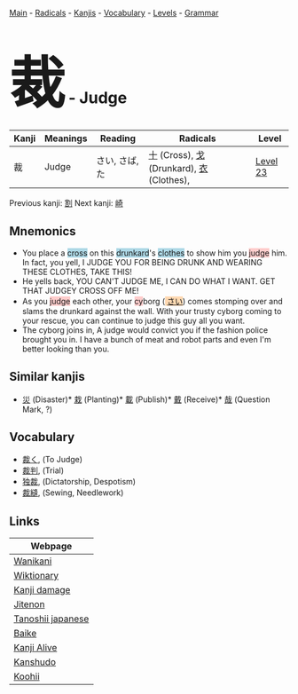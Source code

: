 <style> bigfont {font-size: 100px}</style>
[Main](../README.md) -
[Radicals](../radicals.md) -
[Kanjis](../kanjis.md) -
[Vocabulary](../vocabulary.md) -
[Levels](../levels.md) -
[Grammar](../grammar.md)
# <bigfont> 裁</bigfont> - Judge 

| Kanji | Meanings | Reading | Radicals | Level |
| --- | --- | --- | --- | --- |
| 裁 | Judge | さい, さば, た | [十](../radicals/十.md) (Cross), [戈](../radicals/戈.md) (Drunkard), [衣](../radicals/衣.md) (Clothes),  | [Level 23](../levels/wk_level23.md) |

Previous kanji: [割](割.md) Next kanji: [崎](崎.md) 

## Mnemonics
 * You place a <span style="background-color:#ADD8E6"> cross</span> on this <span style="background-color:#ADD8E6"> drunkard</span>'s <span style="background-color:#ADD8E6"> clothes</span> to show him you <span style="background-color:#ffcccb"> judge</span> him. In fact, you yell, I JUDGE YOU FOR BEING DRUNK AND WEARING THESE CLOTHES, TAKE THIS!
* He yells back, YOU CAN'T JUDGE ME, I CAN DO WHAT I WANT. GET THAT JUDGEY CROSS OFF ME!
* As you <span style="background-color:#ffcccb"> judge</span> each other, your <span style="background-color:#ffcccb"> cy</span>borg (<span style="background-color:#fed8b1"> [さい](https://jisho.org/search/さい)</span>) comes stomping over and slams the drunkard against the wall. With your trusty cyborg coming to your rescue, you can continue to judge this guy all you want.
* The cyborg joins in, A judge would convict you if the fashion police brought you in. I have a bunch of meat and robot parts and even I'm better looking than you.


## Similar kanjis
 * [災](災.md) (Disaster)* [栽](栽.md) (Planting)* [載](載.md) (Publish)* [戴](戴.md) (Receive)* [哉](哉.md) (Question Mark, ?)


## Vocabulary
 * [裁く](../vocabulary/裁.md), (To Judge)
* [裁判](../vocabulary/裁.md), (Trial)
* [独裁](../vocabulary/裁.md), (Dictatorship, Despotism)
* [裁縫](../vocabulary/裁.md), (Sewing, Needlework)



## Links 

| Webpage |
| --- |
| [Wanikani          ](https://www.wanikani.com/kanji/裁) |
| [Wiktionary        ](https://en.wiktionary.org/wiki/裁) |
| [Kanji damage      ](http://www.kanjidamage.com/kanji/search?utf8=✓&q=裁) |
| [Jitenon           ](https://jitenon.com/kanji/裁) |
| [Tanoshii japanese ](https://www.tanoshiijapanese.com/dictionary/kanji.cfm?k=裁) |
| [Baike             ](https://baike.baidu.com/item/裁) |
| [Kanji Alive       ](https://app.kanjialive.com/裁) |
| [Kanshudo          ](https://www.kanshudo.com/searchmn?q=裁) |
| [Koohii            ](https://kanji.koohii.com/study/kanji/裁) |
